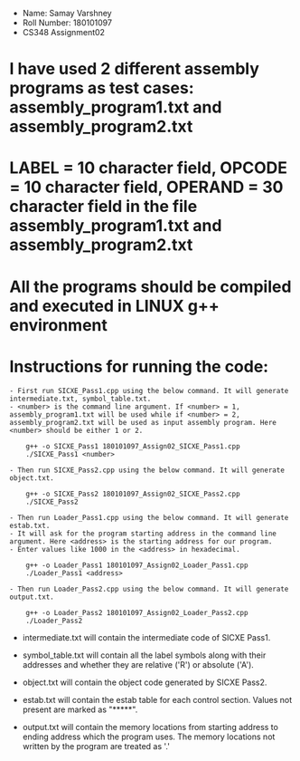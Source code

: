 - Name: Samay Varshney
- Roll Number: 180101097
- CS348 Assignment02

# I have used 2 different assembly programs as test cases: assembly_program1.txt and assembly_program2.txt

# LABEL = 10 character field, OPCODE = 10 character field, OPERAND = 30 character field in the file assembly_program1.txt and assembly_program2.txt 

# All the programs should be compiled and executed in LINUX g++ environment 

# Instructions for running the code:
	
	- First run SICXE_Pass1.cpp using the below command. It will generate intermediate.txt, symbol_table.txt. 
	- <number> is the command line argument. If <number> = 1, assembly_program1.txt will be used while if <number> = 2, assembly_program2.txt will be used as input assembly program. Here <number> should be either 1 or 2.
	
		g++ -o SICXE_Pass1 180101097_Assign02_SICXE_Pass1.cpp 
		./SICXE_Pass1 <number>

	- Then run SICXE_Pass2.cpp using the below command. It will generate object.txt.
	
		g++ -o SICXE_Pass2 180101097_Assign02_SICXE_Pass2.cpp 
    	./SICXE_Pass2

    - Then run Loader_Pass1.cpp using the below command. It will generate estab.txt.
    - It will ask for the program starting address in the command line argument. Here <address> is the starting address for our program. 
    - Enter values like 1000 in the <address> in hexadecimal.

    	g++ -o Loader_Pass1 180101097_Assign02_Loader_Pass1.cpp 
		./Loader_Pass1 <address>

	- Then run Loader_Pass2.cpp using the below command. It will generate output.txt.

		g++ -o Loader_Pass2 180101097_Assign02_Loader_Pass2.cpp 
		./Loader_Pass2 

- intermediate.txt will contain the intermediate code of SICXE Pass1.

- symbol_table.txt will contain all the label symbols along with their addresses and whether they are relative ('R') or absolute ('A').

- object.txt will contain the object code generated by SICXE Pass2.

- estab.txt will contain the estab table for each control section. Values not present are marked as "*****". 

- output.txt will contain the memory locations from starting address to ending address which the program uses. The memory locations not written by the program are treated as '.' 
